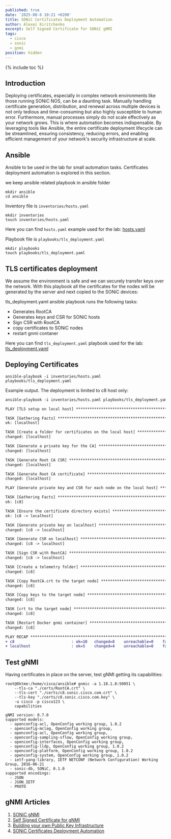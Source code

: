```yaml
---
published: true
date: '2025-08-6 10:21 +0200'
title: SONiC Certificates Deployment Automation
author: Alexei Kiritchenko
excerpt: Self Signed Certificate for SONiC gNMI
tags:
  - cisco
  - sonic
  - gnmi
position: hidden
---
```


{% include toc %}

## Introduction

Deploying certificates, especially in complex network environments like those running SONiC NOS, can be a daunting task. Manually handling certificate generation, distribution, and renewal across multiple devices is not only tedious and time-consuming but also highly susceptible to human error. Furthermore, manual processes simply do not scale effectively as your network grows. This is where automation becomes indispensable. By leveraging tools like Ansible, the entire certificate deployment lifecycle can be streamlined, ensuring consistency, reducing errors, and enabling efficient management of your network's security infrastructure at scale.

## Ansible

Ansible to be used in the lab for small automation tasks. Certificates deployment automation is explored in this section.

we keep ansible related playbook in ansible folder

```
mkdir ansible
cd ansible
```

Inventory file is `inventories/hosts.yaml`

```
mkdir inventories
touch inventories/hosts.yaml
```

Here you can find `hosts.yaml` example used for the lab: [hosts.yaml](https://github.com/sedoychel/sonicCertAutoDeployment/blob/main/inventories/hosts.yaml)

Playbook file is `playbooks/tls_deployment.yaml`

```
mkdir playbooks
touch playbooks/tls_deployment.yaml 
```

## TLS certificates deployment

We assume the environment is safe and we can securely transfer keys over the network. With this playbook all the certificates for the nodes will be generated by the server and next copied to the SONiC devices:

tls_deployment.yaml ansible playbook runs the following tasks:

- Generates RootCA
- Generates keys and CSR for SONiC hosts
- Sign CSR with RootCA
- copy certificates to SONiC nodes
- restart gnmi contaner

Here you can find `tls_deployment.yaml` playbook used for the lab: [tls_deployment.yaml](https://github.com/sedoychel/sonicCertAutoDeployment/blob/main/playbooks/tls_deployment.yaml)

## Deploying Certificates

```
ansible-playbook -i inventories/hosts.yaml playbooks/tls_deployment.yaml
```

Example output. The deployment is limited to c8 host only:

``` diff
ansible-playbook -i inventories/hosts.yaml playbooks/tls_deployment.yaml

PLAY [TLS setup on local host] **************************************************************************

TASK [Gathering Facts] **********************************************************************************
ok: [localhost]

TASK [Create a folder for certificates on the local host] ***********************************************
changed: [localhost]

TASK [Generate a private key for the CA] ****************************************************************
changed: [localhost]

TASK [Generate Root CA CSR] *****************************************************************************
changed: [localhost]

TASK [Generate Root CA certificate] *********************************************************************
changed: [localhost]

PLAY [Generate private key and CSR for each node on the local host] *************************************

TASK [Gathering Facts] **********************************************************************************
ok: [c8]

TASK [Ensure the certificate directory exists] **********************************************************
ok: [c8 -> localhost]

TASK [Generate private key on localhost] ****************************************************************
changed: [c8 -> localhost]

TASK [Generate CSR on localhost] ************************************************************************
changed: [c8 -> localhost]

TASK [Sign CSR with RootCA] *****************************************************************************
changed: [c8 -> localhost]

TASK [Create a telemetry folder] ************************************************************************
changed: [c8]

TASK [Copy RootCA.crt to the target node] ***************************************************************
changed: [c8]

TASK [Copy keys to the target node] *********************************************************************
changed: [c8]

TASK [crt to the target node] ***************************************************************************
changed: [c8]

TASK [Restart Docker gnmi container] ********************************************************************
changed: [c8]

PLAY RECAP **********************************************************************************************
+ c8                         : ok=10   changed=8    unreachable=0    failed=0    skipped=0 rescued=0    ignored=0
+ localhost                  : ok=5    changed=4    unreachable=0    failed=0    skipped=0    rescued=0    ignored=0

```


## Test gNMI

Having certificates in place on the server, test gNMI getting its capabilities:

```
root@8ktme:/home/cisco/ansible# gnmic -a 1.18.1.8:50051 \
    --tls-ca "./certs/RootCA.crt" \
    --tls-cert "./certs/c8.sonic.cisco.com.crt" \
    --tls-key "./certs/c8.sonic.cisco.com.key" \
    -u cisco -p cisco123 \
    capabilities
    
gNMI version: 0.7.0
supported models:
  - openconfig-acl, OpenConfig working group, 1.0.2
  - openconfig-mclag, OpenConfig working group,
  - openconfig-acl, OpenConfig working group,
  - openconfig-sampling-sflow, OpenConfig working group,
  - openconfig-interfaces, OpenConfig working group,
  - openconfig-lldp, OpenConfig working group, 1.0.2
  - openconfig-platform, OpenConfig working group, 1.0.2
  - openconfig-system, OpenConfig working group, 1.0.2
  - ietf-yang-library, IETF NETCONF (Network Configuration) Working Group, 2016-06-21
  - sonic-db, SONiC, 0.1.0
supported encodings:
  - JSON
  - JSON_IETF
  - PROTO
  ```
  
  
## gNMI Articles
  
  1. [SONiC gNMI](../sonic_gnmi)
  2. [Self Signed Certificate for gNMI](../selfSingnedCert)
  3. [Building your own Public Key Infrastructure](../pkiInfra)
  4. [SONiC Certificates Deployment Automation](../sonicCertAutoDeployment)
